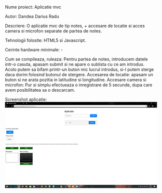 Nume proiect: Aplicatie mvc

Autor: Dandea Darius Radu

Descriere: O aplicatie mvc de tip notes, + accesare de locatie si acces camera si microfon separate de partea de notes.

Tehnologii folosite: HTML5 si Javascript.

Cerinte hardware minimale: -

Cum se compileaza, ruleaza: Pentru partea de notes, introducem datele intr-o casuta, apasam submit si ne apare o sublista cu ce am introdus.
                            Acolo putem sa bifam printr-un buton mic lucrul introdus, si-l putem sterge daca dorim folosind butonul de stergere.
                            Accesarea de locatie: apasam un buton si ne arata pozitia in latitudine si longitudine.
                            Accesare camera si microfon: Pur si simplu efectueaza o inregistrare de 5 secunde, dupa care avem posibilitatea sa o
                            descarcam.


Screenshot aplicatie: ![](imagini/screenshot.jpg)
